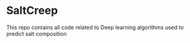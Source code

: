 # SaltCreep
This repo contains all code related to Deep learning algorithms used to predict salt composition

